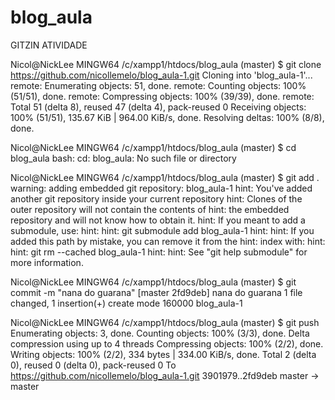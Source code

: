 # blog_aula
GITZIN ATIVIDADE

Nicol@NickLee MINGW64 /c/xampp1/htdocs/blog_aula (master)
$ git clone https://github.com/nicollemelo/blog_aula-1.git
Cloning into 'blog_aula-1'...
remote: Enumerating objects: 51, done.
remote: Counting objects: 100% (51/51), done.
remote: Compressing objects: 100% (39/39), done.
remote: Total 51 (delta 8), reused 47 (delta 4), pack-reused 0
Receiving objects: 100% (51/51), 135.67 KiB | 964.00 KiB/s, done.
Resolving deltas: 100% (8/8), done.

Nicol@NickLee MINGW64 /c/xampp1/htdocs/blog_aula (master)
$ cd blog_aula
bash: cd: blog_aula: No such file or directory

Nicol@NickLee MINGW64 /c/xampp1/htdocs/blog_aula (master)
$ git add .
warning: adding embedded git repository: blog_aula-1
hint: You've added another git repository inside your current repository
hint: Clones of the outer repository will not contain the contents of
hint: the embedded repository and will not know how to obtain it.
hint: If you meant to add a submodule, use:
hint:
hint:   git submodule add <url> blog_aula-1
hint:
hint: If you added this path by mistake, you can remove it from the
hint: index with:
hint:
hint:   git rm --cached blog_aula-1
hint:
hint: See "git help submodule" for more information.

Nicol@NickLee MINGW64 /c/xampp1/htdocs/blog_aula (master)
$ git commit -m "nana do guarana"
[master 2fd9deb] nana do guarana
 1 file changed, 1 insertion(+)
 create mode 160000 blog_aula-1

Nicol@NickLee MINGW64 /c/xampp1/htdocs/blog_aula (master)
$ git push
Enumerating objects: 3, done.
Counting objects: 100% (3/3), done.
Delta compression using up to 4 threads
Compressing objects: 100% (2/2), done.
Writing objects: 100% (2/2), 334 bytes | 334.00 KiB/s, done.
Total 2 (delta 0), reused 0 (delta 0), pack-reused 0
To https://github.com/nicollemelo/blog_aula-1.git
   3901979..2fd9deb  master -> master
